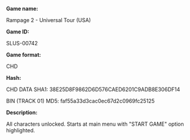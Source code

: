 **Game name:**

Rampage 2 - Universal Tour (USA)

**Game ID:**

SLUS-00742

**Game format:**

CHD

**Hash:**

CHD DATA SHA1: 38E25D8F9862D6D576CAED6201C9ADB8E306DF14

BIN (TRACK 01) MD5: faf55a33d3cac0ec67d2c0969fc25125

**Description:**

All characters unlocked. Starts at main menu with "START GAME" option highlighted.